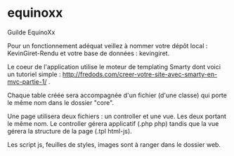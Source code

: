 equinoxx
========

Guilde EquinoXx

Pour un fonctionnement adéquat veillez à nommer votre dépôt local : KevinGiret-Rendu et votre base de données : kevingiret.

Le coeur de l'application utilise le moteur de templating Smarty dont voici un tutoriel simple : http://fredods.com/creer-votre-site-avec-smarty-en-mvc-partie-1/ .

Chaque table créée sera accompagnée d'un fichier (d'une classe) qui porte le même nom dans le dossier "core".

Une page utilisera deux fichiers : un controller et une vue. Les deux portant le même nom. Le controller gérera applicatif (.php php) tandis que la vue gérera la structure de la page (.tpl html-js).

Les script js, feuilles de styles, images sont à ranger dans le dossier web.

